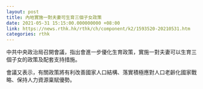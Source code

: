 ```yaml
---
layout: post
title: 內地實施一對夫妻可生育三個子女政策
date: 2021-05-31 15:15:00.000000000 +08:00
link: https://news.rthk.hk/rthk/ch/component/k2/1593520-20210531.htm
categories: rthk
---
```


中共中央政治局召開會議，指出會進一步優化生育政策，實施一對夫妻可以生育三個子女的政策及配套支持措施。

會議又表示，有關政策將有利改善國家人口結構、落實積極應對人口老齡化國家戰略、保持人力資源稟賦優勢。
